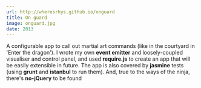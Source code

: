 ```yaml
---
url: http://wheresrhys.github.io/onguard
title: On guard
image: onguard.jpg
date: 2013
---
```

A configurable app to call out martial art commands (like in the courtyard in 'Enter the dragon'). I wrote my own **event emitter** and loosely-coupled visualiser and control panel, and used **require.js** to create an app that will be easily extensible in future. The app is also covered by **jasmine** tests (using **grunt** and **istanbul** to run them). And, true to the ways of the ninja, there's **no-jQuery** to be found
